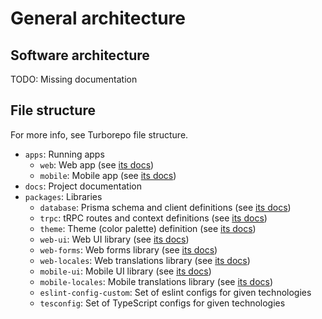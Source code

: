 # General architecture

## Software architecture

TODO: Missing documentation

## File structure

For more info, see Turborepo file structure.

- `apps`: Running apps
  - `web`: Web app (see [its docs](./apps/web.md))
  - `mobile`: Mobile app (see [its docs](./apps/mobile.md))
- `docs`: Project documentation
- `packages`: Libraries
  - `database`: Prisma schema and client definitions (see [its docs](./packages/database.md))
  - `trpc`: tRPC routes and context definitions (see [its docs](./packages/trpc.md))
  - `theme`: Theme (color palette) definition (see [its docs](./packages/theme.md))
  - `web-ui`: Web UI library (see [its docs](./packages/web-ui.md))
  - `web-forms`: Web forms library (see [its docs](./packages/web-forms.md))
  - `web-locales`: Web translations library (see [its docs](./packages/web-locale.md))
  - `mobile-ui`: Mobile UI library (see [its docs](./packages/mobile-ui.md))
  - `mobile-locales`: Mobile translations library (see [its docs](./packages/mobile-locales.md))
  - `eslint-config-custom`: Set of eslint configs for given technologies
  - `tesconfig`: Set of TypeScript configs for given technologies
